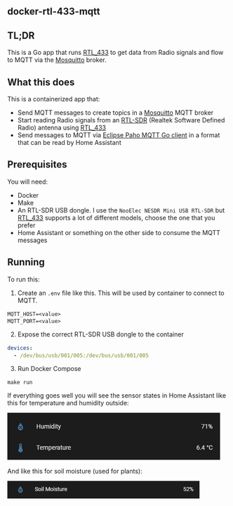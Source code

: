 ## docker-rtl-433-mqtt

## TL;DR

This is a Go app that runs [RTL_433](https://github.com/merbanan/rtl_433) to get data from Radio signals and flow to MQTT via the [Mosquitto](https://mosquitto.org/) broker.

## What this does

This is a containerized app that:
- Send MQTT messages to create topics in a [Mosquitto](https://mosquitto.org/) MQTT broker
- Start reading Radio signals from an [RTL-SDR](https://en.wikipedia.org/wiki/Software-defined_radio) (Realtek Software Defined Radio) antenna using [RTL_433](https://github.com/merbanan/rtl_433)
- Send messages to MQTT via [Eclipse Paho MQTT Go client](https://github.com/eclipse/paho.mqtt.golang) in a format that can be read by Home Assistant

## Prerequisites

You will need:
- Docker
- Make
- An RTL-SDR USB dongle. I use the `NooElec NESDR Mini USB RTL-SDR` but [RTL_433](https://github.com/merbanan/rtl_433) supports a lot of different models, choose the one that you prefer
- Home Assistant or something on the other side to consume the MQTT messages

## Running

To run this:

1. Create an `.env` file like this.
   This will be used by container to connect to MQTT.
```
MQTT_HOST=<value>
MQTT_PORT=<value>
```

2. Expose the correct RTL-SDR USB dongle to the container
```yaml
devices:
  - /dev/bus/usb/001/005:/dev/bus/usb/001/005
```

3. Run Docker Compose
```shell
make run
```

If everything goes well you will see the sensor states in Home Assistant like this for temperature and humidity outside:

![Home Assistant temperature and humidity outside](home-assistant.png)

And like this for soil moisture (used for plants):

![Home Assistant soil moisture](home-assistant-2.png)